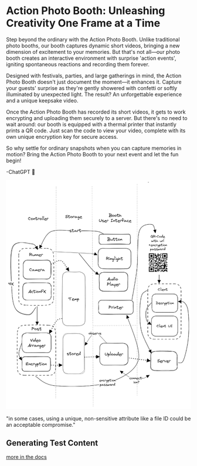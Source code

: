 # Action Photo Booth: Unleashing Creativity One Frame at a Time
Step beyond the ordinary with the Action Photo Booth. Unlike traditional photo booths, our booth captures dynamic short videos, bringing a new dimension of excitement to your memories. But that's not all—our photo booth creates an interactive environment with surprise 'action events', igniting spontaneous reactions and recording them forever.

Designed with festivals, parties, and large gatherings in mind, the Action Photo Booth doesn't just document the moment—it enhances it. Capture your guests' surprise as they're gently showered with confetti or softly illuminated by unexpected light. The result? An unforgettable experience and a unique keepsake video.

Once the Action Photo Booth has recorded its short videos, it gets to work encrypting and uploading them securely to a server. But there's no need to wait around: our booth is equipped with a thermal printer that instantly prints a QR code. Just scan the code to view your video, complete with its own unique encryption key for secure access.

So why settle for ordinary snapshots when you can capture memories in motion? Bring the Action Photo Booth to your next event and let the fun begin!

-ChatGPT 🤣

![Project Diagram](./docs/images/schema.png)


"in some cases, using a unique, non-sensitive attribute like a file ID could be an acceptable compromise."

## Generating Test Content
[more in the docs](./docs/generating_test_content.md)

